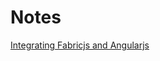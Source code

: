 

# Notes
[Integrating Fabricjs and Angularjs](http://stackoverflow.com/questions/18291838/integrating-fabricjs-and-angularjs)



